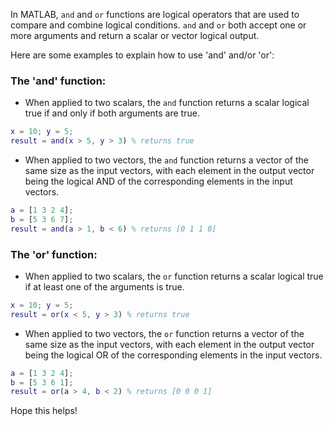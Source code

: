In MATLAB, `and` and `or` functions are logical operators that are used to compare and combine logical conditions. `and` and `or` both accept one or more arguments and return a scalar or vector logical output.

Here are some examples to explain how to use 'and' and/or 'or':

### The 'and' function:
- When applied to two scalars, the `and` function returns a scalar logical true if and only if both arguments are true.

```matlab
x = 10; y = 5;
result = and(x > 5, y > 3) % returns true
```
 
- When applied to two vectors, the `and` function returns a vector of the same size as the input vectors, with each element in the output vector being the logical AND of the corresponding elements in the input vectors.

```matlab
a = [1 3 2 4];
b = [5 3 6 7];
result = and(a > 1, b < 6) % returns [0 1 1 0]
```

### The 'or' function:
- When applied to two scalars, the `or` function returns a scalar logical true if at least one of the arguments is true.

```matlab
x = 10; y = 5;
result = or(x < 5, y > 3) % returns true
```
- When applied to two vectors, the `or` function returns a vector of the same size as the input vectors, with each element in the output vector being the logical OR of the corresponding elements in the input vectors.

```matlab
a = [1 3 2 4];
b = [5 3 6 1];
result = or(a > 4, b < 2) % returns [0 0 0 1]
```

Hope this helps!